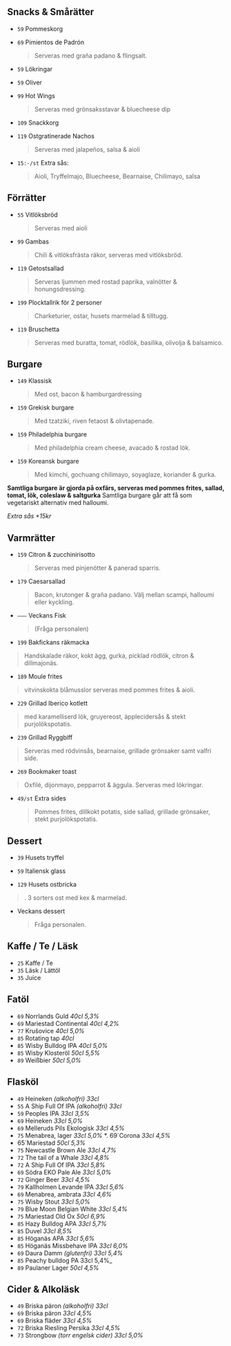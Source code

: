 

## Snacks & Smårätter

* `59` Pommeskorg

* `69` Pimientos de Padrón 
  > Serveras med graña padano & flingsalt.
  
* `59` Lökringar

* `59` Oliver

* `99` Hot Wings
  > Serveras med grönsaksstavar & bluecheese dip

* `109` Snackkorg

* `119` Ostgratinerade Nachos
  > Serveras med jalapeños, salsa & aioli

* `15:-/st` Extra sås:
  > Aioli, Tryffelmajo, Bluecheese, Bearnaise, Chilimayo, salsa


## Förrätter

* `55` Vitlöksbröd
  > Serveras med aioli

* `99` Gambas
  > Chili & vitlöksfrästa räkor, serveras med vitlöksbröd.

* `119` Getostsallad
  > Serveras ljummen med rostad paprika, valnötter & honungsdressing.

* `199` Plocktallrik för 2 personer
  > Charketurier, ostar, husets marmelad & tilltugg.

* `119` Bruschetta 
  > Serveras med buratta, tomat, rödlök, basilika, olivolja & balsamico. 


## Burgare

* `149` Klassisk
  > Med ost, bacon & hamburgardressing

* `159` Grekisk burgare 
  > Med tzatziki, riven fetaost & olivtapenade.

* `159` Philadelphia burgare 
  > Med philadelphia cream cheese, avacado & rostad lök. 

* `159` Koreansk burgare 
  >  Med kimchi, gochuang chilimayo, soyaglaze, koriander & gurka. 

**Samtliga burgare är gjorda på oxfärs, serveras med pommes frites, sallad, tomat, lök, coleslaw & saltgurka**
Samtliga burgare går att få som vegetariskt alternativ med halloumi.

*Extra sås +15kr*



## Varmrätter

* `159` Citron & zucchinirisotto
  > Serveras med pinjenötter & panerad sparris.

* `179` Caesarsallad
  > Bacon, krutonger & graña padano. Välj mellan scampi, halloumi eller kyckling.

* `–––` Veckans Fisk
  > (Fråga personalen)

 * `199` Bakfickans räkmacka
  > Handskalade räkor, kokt ägg, gurka, picklad rödlök, citron & dillmajonäs.
  > 

 * `189` Moule frites
  > vitvinskokta blåmusslor serveras med pommes frites & aioli.

 * `229` Grillad Iberico kotlett
  > med karamelliserd lök, gruyereost, äpplecidersås & stekt purjolökspotatis. 
  
  * `239` Grillad Ryggbiff
  > Serveras med rödvinsås, bearnaise, grillade grönsaker samt valfri side.
  
 * `269` Bookmaker toast
  > Oxfilé, dijonmayo, pepparrot & äggula. Serveras med lökringar.
  

* `49/st` Extra sides
  > Pommes frites, dillkokt potatis, side sallad, grillade grönsaker, stekt purjolökspotatis.
  

## Dessert

* `39` Husets tryffel

* `59` Italiensk glass
  
* `129` Husets ostbricka
>. 3 sorters ost med kex & marmelad.

* Veckans dessert
  > Fråga personalen.


## Kaffe / Te / Läsk

* `25` Kaffe / Te
* `35` Läsk / Lättöl
* `35` Juice


## Fatöl

* `69` Norrlands Guld _40cl 5,3%_
* `69` Mariestad Continental _40cl 4,2%_
* `77` Krušovice _40cl 5,0%_
* `85` Rotating tap _40cl_
* `85` Wisby Bulldog IPA _40cl 5,0%_
* `85` Wisby Klosteröl _50cl 5,5%_
* `89`  Weißbier _50cl 5,0%_


## Flasköl

* `49` Heineken _(alkoholfri) 33cl_
* `55` A Ship Full Of IPA _(alkoholfri) 33cl_
* `59` Peoples IPA _33cl 3,5%_
* `69` Heineken _33cl 5,0%_
* `69` Melleruds Pils Ekologisk _33cl 4,5%_
* `75` Menabrea, lager _33cl 5,0%_
*. 69`Corona _33cl 4,5%_
*  65`Mariestad _50cl 5,3%_
* `75` Newcastle Brown Ale _33cl 4,7%_
* `72` The tail of a Whale _33cl 4,8%_
* `72` A Ship Full Of IPA _33cl 5,8%_
* `69` Södra EKO Pale Ale _33cl 5,0%_
* `72` Ginger Beer _33cl 4,5%_
* `79` Kallholmen Levande IPA _33cl 5,6%_
* `69` Menabrea, ambrata _33cl 4,6%_
* `75` Wisby Stout _33cl 5,0%_
* `79` Blue Moon Belgian White _33cl 5,4%_
* `75` Mariestad Old Ox _50cl 6,9%_
* `85` Hazy Bulldog APA _33cl 5,7%_
* `85` Duvel _33cl 8,5%_
* `85` Höganäs APA _33cl 5,6%_
* `85` Höganäs Missbehave IPA _33cl 6,0%_
* `69` Daura Damm _(glutenfri) 33cl 5,4%_
* `85` Peachy bulldog PA 33cl 5,4%_
* `89` Paulaner Lager _50cl 4,5%_


## Cider & Alkoläsk

* `49` Briska päron _(alkoholfri) 33cl_
* `69` Briska päron _33cl 4,5%_
* `69` Briska fläder _33cl 4,5%_
* `72` Briska Riesling Persika _33cl 4,5%_
* `73` Strongbow _(torr engelsk cider) 33cl 5,0%_

